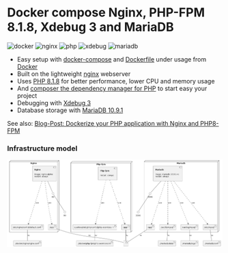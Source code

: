 # Docker compose Nginx, PHP-FPM 8.1.8, Xdebug 3 and MariaDB

![docker](https://img.shields.io/badge/Docker-compose-brightgreen.svg)
![nginx](https://img.shields.io/badge/nginx-on_apline-brightgreen.svg)
![php](https://img.shields.io/badge/PHP_FPM-8.1.8-brightgreen.svg)
![xdebug](https://img.shields.io/badge/Xdebug-3-brightgreen.svg)
![mariadb](https://img.shields.io/badge/MariaDB-10.9.1-brightgreen.svg)

* Easy setup with [docker-compose](https://docs.docker.com/compose/) and [Dockerfile](https://docs.docker.com/engine/reference/builder/) under usage from [Docker](https://www.docker.com)
* Built on the lightweight [nginx](https://nginx.org) webserver
* Uses [PHP 8.1.8](https://www.php.net) for better performance, lower CPU and memory usage
* And [composer the dependency manager for PHP](https://getcomposer.org) to start easy your project
* Debugging with [Xdebug 3](https://xdebug.org)
* Database storage with [MariaDB 10.9.1](https://mariadb.org)

See also:
[Blog-Post: Dockerize your PHP application with Nginx and PHP8-FPM](https://marcit.eu/en/2021/04/28/dockerize-webserver-nginx-php8/)


### Infrastructure model

![Infrastructure model](.infragenie/infrastructure_model.png)